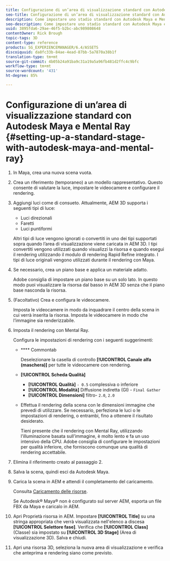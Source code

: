 ```yaml
---
title: Configurazione di un’area di visualizzazione standard con Autodesk Maya e Mental Ray
seo-title: Configurazione di un’area di visualizzazione standard con Autodesk Maya e Mental Ray
description: Come impostare uno stadio standard con Autodesk Maya e Mental Ray
seo-description: Come impostare uno stadio standard con Autodesk Maya e Mental Ray
uuid: 3895fda6-29ae-46f5-b2bc-abc989808648
contentOwner: Rick Brough
topic-tags: 3D
content-type: reference
products: SG_EXPERIENCEMANAGER/6.4/ASSETS
discoiquuid: da8fc33b-84ae-4ead-87bb-5a7870a38b1f
translation-type: tm+mt
source-git-commit: 4b05b24a91ba9c31a19a5a96fb481d2ffc4c9bfc
workflow-type: tm+mt
source-wordcount: '431'
ht-degree: 85%

---
```



# Configurazione di un’area di visualizzazione standard con Autodesk Maya e Mental Ray {#setting-up-a-standard-stage-with-autodesk-maya-and-mental-ray}

1. In Maya, crea una nuova scena vuota.
1. Crea un riferimento (temporaneo) a un modello rappresentativo. Questo consente di valutare la luce, impostare le videocamere e configurare il rendering.

1. Aggiungi luci come di consueto. Attualmente, AEM 3D supporta i seguenti tipi di luce:

   * Luci direzionali
   * Faretti
   * Luci puntiformi

   Altri tipi di luce vengono ignorati o convertiti in uno dei tipi supportati sopra quando l’area di visualizzazione viene caricata in AEM 3D. I tipi convertiti vengono utilizzati quando visualizzi la risorsa e quando esegui il rendering utilizzando il modulo di rendering Rapid Refine integrato. I tipi di luce originali vengono utilizzati durante il rendering con Maya.

1. Se necessario, crea un piano base e applica un materiale adatto.

   Adobe consiglia di impostare un piano base su un solo lato. In questo modo puoi visualizzare la risorsa dal basso in AEM 3D senza che il piano base nasconda la risorsa.

1. (Facoltativo) Crea e configura le videocamere.

   Imposta le videocamere in modo da inquadrare il centro della scena in cui verrà inserita la risorsa. Imposta le videocamere in modo che l’immagine sia renderizzabile.

1. Imposta il rendering con Mental Ray.

   Configura le impostazioni di rendering con i seguenti suggerimenti:

   * **** Commontab

      Deselezionare la casella di controllo **[!UICONTROL Canale alfa (maschera)]** per tutte le videocamere con rendering.

   * **[!UICONTROL Scheda Qualità]**

      * **[!UICONTROL Qualità]** `- 0.5` complessiva o inferiore
      * **[!UICONTROL Modalità]**  Diffusione indiretta (GI) -  `Final Gather`
      * **[!UICONTROL Dimensioni]**  filtro-  `2.0`,  `2.0`
   * Effettua il rendering della scena con le dimensioni immagine che prevedi di utilizzare. Se necessario, perfeziona le luci o le impostazioni di rendering, o entrambi, fino a ottenere il risultato desiderato.

       Tieni presente che il rendering con Mental Ray, utilizzando l’illuminazione basata sull’immagine, è molto lento e fa un uso intensivo della CPU. Adobe consiglia di configurare le impostazioni per qualità inferiore, che forniscono comunque una qualità di rendering accettabile.


1. Elimina il riferimento creato al passaggio 2.

1. Salva la scena, quindi esci da Autodesk Maya.
1. Carica la scena in AEM e attendi il completamento del caricamento.

   Consulta [Caricamento delle risorse](managing-assets-touch-ui.md#uploading-assets).

   Se Autodesk® Maya® non è configurato sul server AEM, esporta un file FBX da Maya e caricalo in AEM.

1. Apri Proprietà risorsa in AEM. Impostare **[!UICONTROL Title]** su una stringa appropriata che verrà visualizzata nell&#39;elenco a discesa **[!UICONTROL Selettore fase]**. Verifica che **[!UICONTROL Class]** (Classe) sia impostato su **[!UICONTROL 3D Stage]** (Area di visualizzazione 3D). Salva e chiudi.
1. Apri una risorsa 3D, seleziona la nuova area di visualizzazione e verifica che anteprima e rendering siano come previsto.

